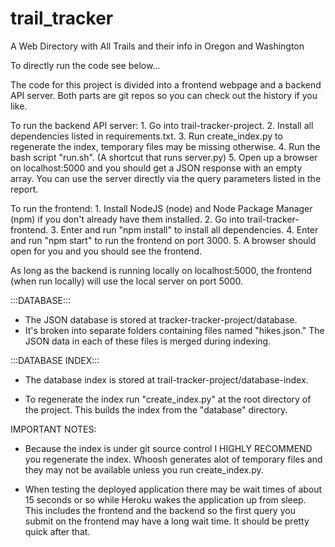 # trail_tracker
A Web Directory with All Trails and their info in Oregon and Washington


To directly run the code see below...

The code for this project is divided into a frontend webpage and a backend API server.
Both parts are git repos so you can check out the history if you like.

To run the backend API server:
    1. Go into trail-tracker-project.
    2. Install all dependencies listed in requirements.txt.
    3. Run create_index.py to regenerate the index, temporary files may be missing otherwise.
    4. Run the bash script "run.sh". (A shortcut that runs server.py)
    5. Open up a browser on localhost:5000 and you should get a JSON response with an empty array. 
       You can use the server directly via the query parameters listed in the report.

To run the frontend:
    1. Install NodeJS (node) and Node Package Manager (npm) if you don't already have them installed.
    2. Go into trail-tracker-frontend.
    3. Enter and run "npm install" to install all dependencies.
    4. Enter and run "npm start" to run the frontend on port 3000.
    5. A browser should open for you and you should see the frontend.

As long as the backend is running locally on localhost:5000, the frontend (when run locally) will use the
local server on port 5000.

:::DATABASE:::

- The JSON database is stored at tracker-tracker-project/database.
- It's broken into separate folders containing files named "hikes.json." 
  The JSON data in each of these files is merged during indexing.

:::DATABASE INDEX:::

- The database index is stored at trail-tracker-project/database-index.

- To regenerate the index run "create_index.py" at the root directory of the project.
  This builds the index from the "database" directory.

IMPORTANT NOTES:

- Because the index is under git source control I HIGHLY RECOMMEND you regenerate the index.
  Whoosh generates alot of temporary files and they may not be available unless you run create_index.py.

- When testing the deployed application there may be wait times of about 15 seconds or so while Heroku
  wakes the application up from sleep. This includes the frontend and the backend so the first query 
  you submit on the frontend may have a long wait time. It should be pretty quick after that.
